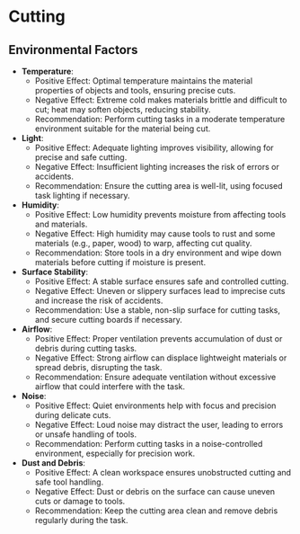 # Cutting

## Environmental Factors
- **Temperature**: 
  - Positive Effect: Optimal temperature maintains the material properties of objects and tools, ensuring precise cuts.
  - Negative Effect: Extreme cold makes materials brittle and difficult to cut; heat may soften objects, reducing stability.
  - Recommendation: Perform cutting tasks in a moderate temperature environment suitable for the material being cut.
- **Light**: 
  - Positive Effect: Adequate lighting improves visibility, allowing for precise and safe cutting.
  - Negative Effect: Insufficient lighting increases the risk of errors or accidents.
  - Recommendation: Ensure the cutting area is well-lit, using focused task lighting if necessary.
- **Humidity**: 
  - Positive Effect: Low humidity prevents moisture from affecting tools and materials.
  - Negative Effect: High humidity may cause tools to rust and some materials (e.g., paper, wood) to warp, affecting cut quality.
  - Recommendation: Store tools in a dry environment and wipe down materials before cutting if moisture is present.
- **Surface Stability**: 
  - Positive Effect: A stable surface ensures safe and controlled cutting.
  - Negative Effect: Uneven or slippery surfaces lead to imprecise cuts and increase the risk of accidents.
  - Recommendation: Use a stable, non-slip surface for cutting tasks, and secure cutting boards if necessary.
- **Airflow**: 
  - Positive Effect: Proper ventilation prevents accumulation of dust or debris during cutting tasks.
  - Negative Effect: Strong airflow can displace lightweight materials or spread debris, disrupting the task.
  - Recommendation: Ensure adequate ventilation without excessive airflow that could interfere with the task.
- **Noise**: 
  - Positive Effect: Quiet environments help with focus and precision during delicate cuts.
  - Negative Effect: Loud noise may distract the user, leading to errors or unsafe handling of tools.
  - Recommendation: Perform cutting tasks in a noise-controlled environment, especially for precision work.
- **Dust and Debris**: 
  - Positive Effect: A clean workspace ensures unobstructed cutting and safe tool handling.
  - Negative Effect: Dust or debris on the surface can cause uneven cuts or damage to tools.
  - Recommendation: Keep the cutting area clean and remove debris regularly during the task.
